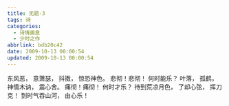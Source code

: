 ```yaml
---
title: 无题-3
tags: 诗
categories:
  - 诗情画意
  - 少时之作
abbrlink: bdb20c42
date: 2009-10-13 00:00:54
updated: 2009-10-13 00:00:54
---
```


东风恶，
意萧瑟，
抖擞，
惊恐神色。
悲彻！悲彻！
何时能乐？
叶落，
孤鹤，
神情木讷，
震心舍。
痛彻！痛彻！
何时才乐？
待到荒凉月色，
了却心弦，
挥刀克！
到时气吞山河，
由心乐！